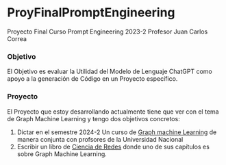 # ProyFinalPromptEngineering
Proyecto Final Curso Prompt Engineering 2023-2 Profesor Juan Carlos Correa

### Objetivo

El Objetivo  es evaluar la Utilidad del Modelo de Lenguaje ChatGPT como apoyo
a la generación de Código en un Proyecto específico.

### Proyecto

El Proyecto que estoy desarrollando actualmente tiene que ver con el tema de Graph Machine Learning
y tengo dos objetivos concretos: 

1. Dictar en el semestre 2024-2 Un curso de [Graph machine Learning](https://distill.pub/2021/gnn-intro/) de manera conjunta con profsores de la Universidad Nacional
2. Escribir un libro de [Ciencia de Redes](https://github.com/jamelende/LibroCienciaDeRedes) donde uno de sus capítulos es  sobre Graph Machine Learning.
   
